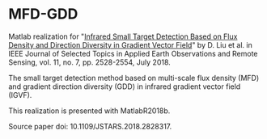 # MFD-GDD
Matlab realization for "[Infrared Small Target Detection Based on Flux Density and Direction Diversity in Gradient Vector Field](https://ieeexplore.ieee.org/abstract/document/8360016)"  by D. Liu et al. in IEEE Journal of Selected Topics in Applied Earth Observations and Remote Sensing, vol. 11, no. 7, pp. 2528-2554, July 2018.

The small target detection method based on multi-scale flux density (MFD) and gradient direction diversity (GDD) in infrared gradient vector field (IGVF).

This realization is presented with MatlabR2018b.

Source paper doi: 10.1109/JSTARS.2018.2828317.
